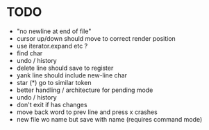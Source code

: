 # TODO

- "no newline at end of file"
- cursor up/down should move to correct render position
- use iterator.expand etc ?
- find char
- undo / history
- delete line should save to register
- yank line should include new-line char
- star (*) go to similar token
- better handling / architecture for pending mode
- undo / history
- don't exit if has changes
- move back word to prev line and press x crashes
- new file wo name but save with name (requires command mode)
